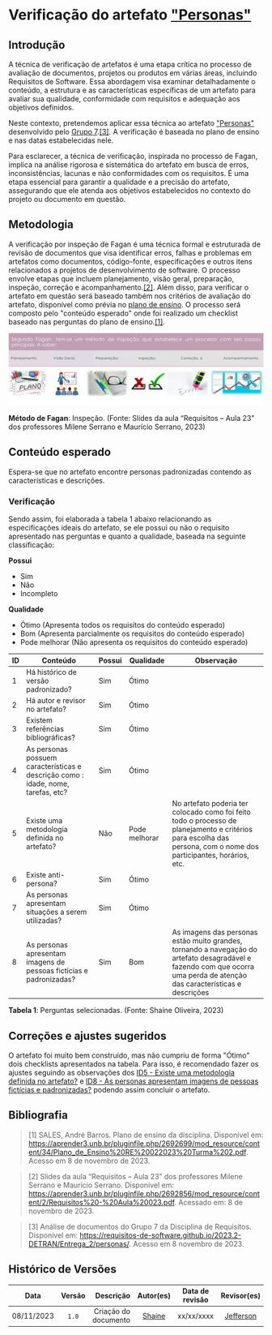# Verificação do artefato ["Personas"](https://requisitos-de-software.github.io/2023.2-DETRAN/Entrega_2/personas/)

## Introdução

A técnica de verificação de artefatos é uma etapa crítica no processo de avaliação de documentos, projetos ou produtos em várias áreas, incluindo Requisitos de Software. Essa abordagem visa examinar detalhadamente o conteúdo, a estrutura e as características específicas de um artefato para avaliar sua qualidade, conformidade com requisitos e adequação aos objetivos definidos.

Neste contexto, pretendemos aplicar essa técnica ao artefato ["Personas"](https://requisitos-de-software.github.io/2023.2-DETRAN/Entrega_2/personas/) desenvolvido pelo [Grupo 7](https://requisitos-de-software.github.io/2023.2-DETRAN/).<a id="a" href="#aa">[3]</a>. A verificação é baseada no plano de ensino e nas datas estabelecidas nele.

Para esclarecer, a técnica de verificação, inspirada no processo de Fagan, implica na análise rigorosa e sistemática do artefato em busca de erros, inconsistências, lacunas e não conformidades com os requisitos. É uma etapa essencial para garantir a qualidade e a precisão do artefato, assegurando que ele atenda aos objetivos estabelecidos no contexto do projeto ou documento em questão.

## Metodologia

A verificação por inspeção de Fagan é uma técnica formal e estruturada de revisão de documentos que visa identificar erros, falhas e problemas em artefatos como documentos, código-fonte, especificações e outros itens relacionados a projetos de desenvolvimento de software. O processo envolve etapas que incluem planejamento, visão geral, preparação, inspeção, correção e acompanhamento.<a id="a" href="#aa">[2]</a>. Além disso, para verificar o artefato em questão será baseado também nos critérios de avaliação do artefato, disponível como prévia no [plano de ensino](https://aprender3.unb.br/pluginfile.php/2692699/mod_resource/content/34/Plano_de_Ensino%20RE%20022023%20Turma%202.pdf).
O processo será composto pelo "conteúdo esperado" onde foi realizado um checklist baseado nas perguntas do plano de ensino.<a id="a" href="#aa">[1]</a>.

![Inspeção Fagan](../verificacao/Fagan.png)

<b>Método de Fagan</b>: Inspeção. (Fonte: Slides da aula “Requisitos – Aula 23” dos professores Milene Serrano e Maurício Serrano, 2023)

## Conteúdo esperado

Espera-se que no artefato encontre personas padronizadas contendo as características e descrições.
### Verificação

Sendo assim, foi elaborada a tabela 1 abaixo relacionando as especificações ideais do artefato, se ele possui ou não o requisito apresentado nas perguntas e quanto a qualidade, baseada na seguinte classificação:

**Possui**

- Sim
- Não
- Incompleto

**Qualidade**

- Ótimo (Apresenta todos os requisitos do conteúdo esperado)
- Bom (Apresenta parcialmente os requisitos do conteúdo esperado)
- Pode melhorar (Não apresenta os requisitos do conteúdo esperado)

| ID  | Conteúdo                                                                      | Possui     | Qualidade     | Observação                                                                                                                 |
| --- | ----------------------------------------------------------------------------- | ---------- | ------------- | -------------------------------------------------------------------------------------------------------------------------- |
| 1   | Há histórico de versão padronizado?                                           | Sim        | Ótimo         |                                                                                                                            |
| 2   | Há autor e revisor no artefato?                                               | Sim | Ótimo           |                                                                                         |
| 3   | Existem referências bibliográficas?                                           | Sim        | Ótimo |                                        
| 4   | As personas possuem características e descrição como : idade, nome, tarefas, etc?            | Sim        | Ótimo |        |
| 5   | Existe uma metodologia definida no artefato?                                  | Não        | Pode melhorar | No artefato poderia ter colocado como foi feito todo o processo de planejamento e critérios para escolha das persona, com o nome dos participantes, horários, etc. |                                       |
| 6   | Existe anti-persona?| Sim        | Ótimo           |   |
| 7   | As personas apresentam situações a serem utilizadas?                    | Sim        | Ótimo         |                              |
| 8   | As personas apresentam imagens de pessoas fictícias e padronizadas?                   | Sim        | Bom         |   As imagens das personas estão muito grandes, tornando a navegação do artefato desagradável e fazendo com que ocorra uma perda de atenção das características e descrições                         |

<b>Tabela 1</b>: Perguntas selecionadas. (Fonte: Shaíne Oliveira, 2023)

## Correções e ajustes sugeridos

O artefato foi muito bem construído, mas não cumpriu de forma "Ótimo" dois checklists apresentados na tabela.
Para isso, é recomendado fazer os ajustes seguindo as observações dos [ID5 - Existe uma metodologia definida no artefato?](#verificacao) e [ID8 - As personas apresentam imagens de pessoas fictícias e padronizadas?](#verificacao) podendo assim concluir o artefato.

## Bibliografia

> [1] SALES, André Barros. Plano de ensino da disciplina. Disponível em: https://aprender3.unb.br/pluginfile.php/2692699/mod_resource/content/34/Plano_de_Ensino%20RE%20022023%20Turma%202.pdf. Acesso em 8 de novembro de 2023.

> [2] Slides da aula “Requisitos – Aula 23” dos professores Milene Serrano e Maurício Serrano. Disponível em: https://aprender3.unb.br/pluginfile.php/2692856/mod_resource/content/2/Requisitos%20-%20Aula%20023.pdf. Acessado em: 8 de novembro de 2023.

> [3] Análise de documentos do Grupo 7 da Disciplina de Requisitos. Disponível em: <https://requisitos-de-software.github.io/2023.2-DETRAN/Entrega_2/personas/>. Acesso em 8 novembro de 2023.

## Histórico de Versões

|    Data    | Versão |            Descrição |                  Autor(es)                  | Data de revisão | Revisor(es) |
| :--------: | :----: | -------------------: | :-----------------------------------------: | :-------------: | :---------: |
| 08/11/2023 | `1.0`  | Criação do documento | [Shaíne](https://github.com/ShaineOliveira) |   xx/xx/xxxx    |   [Jefferson](https://github.com/Frans6)    |
